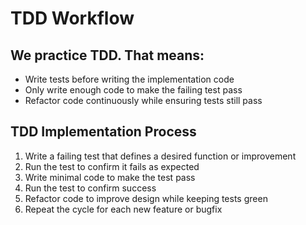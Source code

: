 # TDD Workflow

## We practice TDD. That means:

- Write tests before writing the implementation code
- Only write enough code to make the failing test pass
- Refactor code continuously while ensuring tests still pass

## TDD Implementation Process

1. Write a failing test that defines a desired function or improvement
2. Run the test to confirm it fails as expected
3. Write minimal code to make the test pass
4. Run the test to confirm success
5. Refactor code to improve design while keeping tests green
6. Repeat the cycle for each new feature or bugfix
